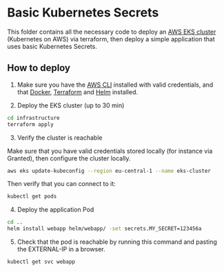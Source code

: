 # Basic Kubernetes Secrets

This folder contains all the necessary code to deploy an [AWS EKS cluster](https://aws.amazon.com/eks/) (Kubernetes on AWS) via terraform, then deploy a simple application that uses basic Kubernetes Secrets.

## How to deploy

1. Make sure you have the [AWS CLI](https://docs.aws.amazon.com/cli/latest/userguide/getting-started-install.html) installed with valid credentials, and that [Docker](https://docs.docker.com/desktop/), [Terraform](https://developer.hashicorp.com/terraform/tutorials/aws-get-started/install-cli) and [Helm](https://helm.sh/docs/intro/install/) installed.

2. Deploy the EKS cluster (up to 30 min)

```sh
cd infrastructure
terraform apply
```

3. Verify the cluster is reachable

Make sure that you have valid credentials stored locally (for instance via Granted), then configure the cluster locally.

```sh
aws eks update-kubeconfig --region eu-central-1 --name eks-cluster
```

Then verify that you can connect to it:

```sh
kubectl get pods
```

4. Deploy the application Pod

```sh
cd ..
helm install webapp helm/webapp/ -set secrets.MY_SECRET=123456a
```

5. Check that the pod is reachable by running this command and pasting the EXTERNAL-IP in a browser.

```sh
kubectl get svc webapp
```